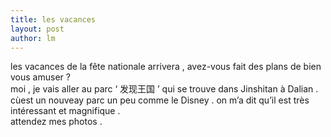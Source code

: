```yaml
---
title: les vacances 
layout: post
author: lm
---
```

<p>les vacances de la fête nationale arrivera , avez-vous fait des plans de bien vous amuser ?<br />
moi , je vais aller au parc ‘ 发现王国 ’ qui se trouve dans Jinshitan à Dalian . cùest un nouveay parc un peu comme le 	Disney . on m’a dit qu’il est très intéressant et magnifique .<br />
attendez mes photos .</p>

